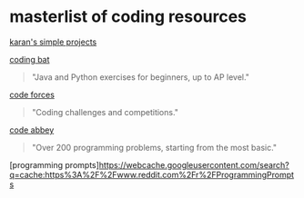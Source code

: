# masterlist of coding resources

[karan's simple projects](https://github.com/karan/Projects)

[coding bat](http://codingbat.com/java)
> "Java and Python exercises for beginners, up to AP level."

[code forces](http://codeforces.com)
> "Coding challenges and competitions."

[code abbey](http://www.codeabbey.com)
> "Over 200 programming problems, starting from the most basic."

[programming prompts]https://webcache.googleusercontent.com/search?q=cache:https%3A%2F%2Fwww.reddit.com%2Fr%2FProgrammingPrompts



